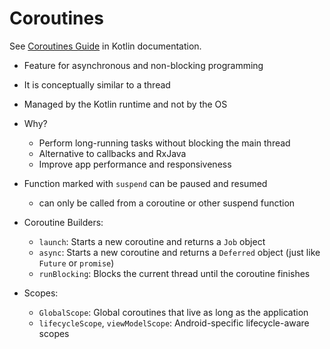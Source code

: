 # Coroutines

See [Coroutines Guide](https://kotlinlang.org/docs/coroutines-guide.html) in Kotlin documentation.

* Feature for asynchronous and non-blocking programming
* It is conceptually similar to a thread
* Managed by the Kotlin runtime and not by the OS
* Why?
  * Perform long-running tasks without blocking the main thread
  * Alternative to callbacks and RxJava
  * Improve app performance and responsiveness
  
* Function marked with `suspend` can be paused and resumed
  * can only be called from a coroutine or other suspend function
* Coroutine Builders:
  * `launch`: Starts a new coroutine and returns a `Job` object
  * `async`: Starts a new coroutine and returns a `Deferred` object (just like `Future` or `promise`)
  * `runBlocking`: Blocks the current thread until the coroutine finishes
* Scopes:
  * `GlobalScope`: Global coroutines that live as long as the application
  * `lifecycleScope`, `viewModelScope`: Android-specific lifecycle-aware scopes